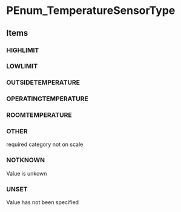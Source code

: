 # PEnum_TemperatureSensorType

## Items

### HIGHLIMIT


### LOWLIMIT


### OUTSIDETEMPERATURE


### OPERATINGTEMPERATURE


### ROOMTEMPERATURE


### OTHER
required category not on scale

### NOTKNOWN
Value is unkown

### UNSET
Value has not been specified
